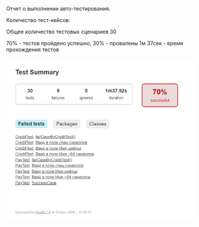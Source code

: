 Отчет о выполнении авто-тестирования.

Количество тест-кейсов:

Общее количество тестовых сценариев 30

70% - тестов пройдено успешно,
30% - провалены
1м 37сек - время прохождения тестов

![img.png](GradleReport.png)